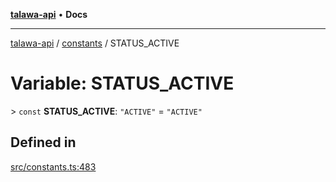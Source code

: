 [**talawa-api**](../../README.md) • **Docs**

***

[talawa-api](../../modules.md) / [constants](../README.md) / STATUS\_ACTIVE

# Variable: STATUS\_ACTIVE

\> `const` **STATUS\_ACTIVE**: `"ACTIVE"` = `"ACTIVE"`

## Defined in

[src/constants.ts:483](https://github.com/PalisadoesFoundation/talawa-api/blob/fb5076f344cd74d4e51c692cbc70fc337bf1ac39/src/constants.ts#L483)
